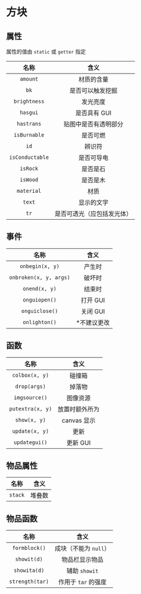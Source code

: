 # 方块
## 属性
属性的值由 `static` 或 `getter` 指定

| 名称 | 含义 |
| :-: | :-: |
| `amount` | 材质的含量 |
| `bk` | 是否可以触发挖掘 |
| `brightness` | 发光亮度 |
| `hasgui` | 是否具有 GUI |
| `hastrans` | 贴图中是否有透明部分 |
| `isBurnable` | 是否可燃 |
| `id` | 辨识符 |
| `isConductable` | 是否可导电 |
| `isRock` | 是否是石 |
| `isWood` | 是否是木 |
| `material` | 材质 |
| `text` | 显示的文字 |
| `tr` | 是否可透光（应包括发光体） |

## 事件
| 名称 | 含义 |
| :-: | :-: |
| `onbegin(x, y)` | 产生时 |
| `onbroken(x, y, args)` | 破坏时 |
| `onend(x, y)` | 结束时 |
| `onguiopen()` | 打开 GUI |
| `onguiclose()` | 关闭 GUI |
| `onlighton()` | *不建议更改 |

## 函数
| 名称 | 含义 |
| :-: | :-: |
| `colbox(x, y)` | 碰撞箱 |
| `drop(args)` | 掉落物 |
| `imgsource()` | 图像资源 |
| `putextra(x, y)` | 放置时额外所为 |
| `show(x, y)` | canvas 显示 |
| `update(x, y)` | 更新 |
| `updategui()` | 更新 GUI |

## 物品属性
| 名称 | 含义 |
| :-: | :-: |
| `stack` | 堆叠数 |

## 物品函数
| 名称 | 含义 |
| :-: | :-: |
| `formblock()` | 成块（不能为 `null`） |
| `showit(d)` | 物品栏显示物品 |
| `showita(d)` | 辅助 `showit` |
| `strength(tar)` | 作用于 `tar` 的强度 |
